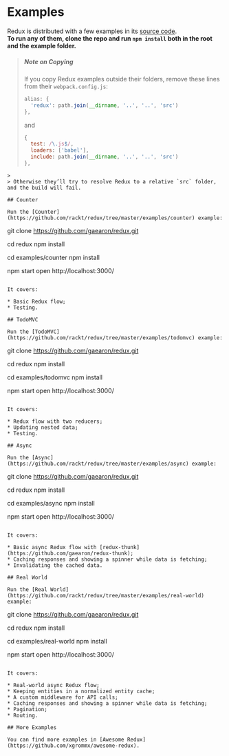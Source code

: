 # Examples

Redux is distributed with a few examples in its [source code](https://github.com/rackt/redux/tree/master/examples).  
**To run any of them, clone the repo and run `npm install` both in the root and the example folder.**

>##### Note on Copying
>If you copy Redux examples outside their folders, remove these lines from their `webpack.config.js`:
>
>```js
>alias: {
>   'redux': path.join(__dirname, '..', '..', 'src')
>},
>```
>and
>```js
>{
>   test: /\.js$/,
>   loaders: ['babel'],
>   include: path.join(__dirname, '..', '..', 'src')
>},
```
>
> Otherwise they’ll try to resolve Redux to a relative `src` folder, and the build will fail.

## Counter

Run the [Counter](https://github.com/rackt/redux/tree/master/examples/counter) example:

```
git clone https://github.com/gaearon/redux.git

cd redux
npm install

cd examples/counter
npm install

npm start
open http://localhost:3000/
```

It covers:

* Basic Redux flow;
* Testing.

## TodoMVC

Run the [TodoMVC](https://github.com/rackt/redux/tree/master/examples/todomvc) example:

```
git clone https://github.com/gaearon/redux.git

cd redux
npm install

cd examples/todomvc
npm install

npm start
open http://localhost:3000/
```

It covers:

* Redux flow with two reducers;
* Updating nested data;
* Testing.

## Async

Run the [Async](https://github.com/rackt/redux/tree/master/examples/async) example:

```
git clone https://github.com/gaearon/redux.git

cd redux
npm install

cd examples/async
npm install

npm start
open http://localhost:3000/
```

It covers:

* Basic async Redux flow with [redux-thunk](https://github.com/gaearon/redux-thunk);
* Caching responses and showing a spinner while data is fetching;
* Invalidating the cached data.

## Real World

Run the [Real World](https://github.com/rackt/redux/tree/master/examples/real-world) example:

```
git clone https://github.com/gaearon/redux.git

cd redux
npm install

cd examples/real-world
npm install

npm start
open http://localhost:3000/
```

It covers:

* Real-world async Redux flow;
* Keeping entities in a normalized entity cache;
* A custom middleware for API calls;
* Caching responses and showing a spinner while data is fetching;
* Pagination;
* Routing.

## More Examples

You can find more examples in [Awesome Redux](https://github.com/xgrommx/awesome-redux).


